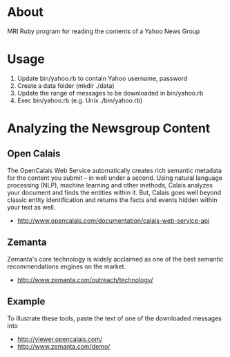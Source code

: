 # About
MRI Ruby program for reading the contents of a Yahoo News Group

# Usage
1. Update bin/yahoo.rb to contain Yahoo username, password
2. Create a data folder (mkdir ./data)
3. Update the range of messages to be downloaded in bin/yahoo.rb
4. Exec bin/yahoo.rb (e.g. Unix ./bin/yahoo.rb)

# Analyzing the Newsgroup Content
## Open Calais
The OpenCalais Web Service automatically creates rich semantic metadata for the content you submit – in well under a second. Using natural language processing (NLP), machine learning and other methods, Calais analyzes your document and finds the entities within it. But, Calais goes well beyond classic entity identification and returns the facts and events hidden within your text as well.
* http://www.opencalais.com/documentation/calais-web-service-api

## Zemanta
Zemanta's core technology is widely acclaimed as one of the best semantic recommendations engines on the market.
* http://www.zemanta.com/outreach/technology/

## Example
To illustrate these tools, paste the text of one of the downloaded messages into 
* http://viewer.opencalais.com/
* http://www.zemanta.com/demo/

